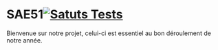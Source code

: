 # SAE51[![Satuts Tests](https://github.com/AntoineLetour/SAE51/actions/workflows/pytest.yml/badge.svg)](https://github.com/AntoineLetour/SAE51/actions)

Bienvenue sur notre projet, celui-ci est essentiel au bon déroulement de notre année.